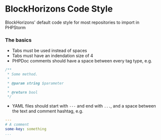 # BlockHorizons Code Style
BlockHorizons' default code style for most repositories to import in PHPStorm

### The basics
* Tabs must be used instead of spaces
* Tabs must have an indendation size of 4
* PHPDoc comments should have a space between every tag type, e.g.
```php
/**
 * Some method.
 * 
 * @param string $parameter
 *
 * @return bool
 */
```
* YAML files should start with `---` and end with `...`, and a space between the text and comment hashtag, e.g.
```yaml
---
# A comment
some-key: something
...
```
